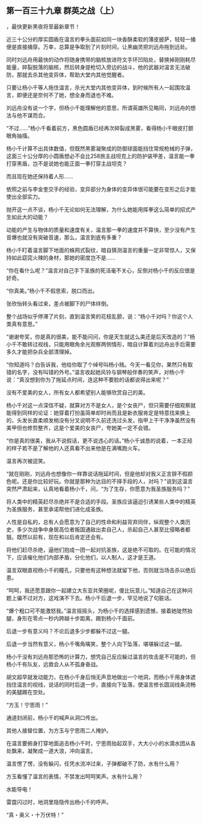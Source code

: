 ## 第一百三十九章 群英之战（上）
，最快更新黑夜将至最新章节！

近三十公分的厚实圆盾在温言的拳头面前如同一块香酥柔软的薄皮披萨，轻轻一捅便是直接捅穿。万幸，总算是争取到了片刻时间，让黑幽灵把刘远舟拖到远处。

同时刘远舟用最快的动作将随身携带的脑核放进符文手环凹陷处，替换掉刚刚耗尽能量，碎裂脱落的脑核，然后转身提枪切入旁边的战斗，他的武器对温言无法破防，那就去杀其他变异体，帮助大堂内其他觉醒者。

只要让杨小千等人拖住温言，杀光大堂内其他变异体，到时候所有人一起围攻温言，即便还是奈何不了她，想全身而退也不难。

刘远舟没有说一个字，但杨小千能理解他的意思，所谓英雄所见略同，刘远舟的想法与他不谋而合。

“不过……”杨小千看着前方，黑色圆盾已经再次碎裂成黑雾，看得杨小千眼皮打颤眼角抽搐。

杨小千计算不出具体数值，但既然黑雾凝聚成的防御球面能挡住常规枪械的子弹，这面三十公分厚的小圆盾想必不会比258旅主战坦克上的防护装甲差，温言能一拳打穿黑盾，岂不是说她也能正面一拳打穿主战坦克？

而且现在她还保持着人形……

依照之前与李金奎交手的经验，变异部分为身体的变异体很可能要在变形之后才能使出全部实力。

抛开这一点不谈，杨小千无论如何无法理解，为什么她能用挥拳这么简单的招式产生如此大的动能？

动能的产生与物体的质量和速度有关，温言那一拳的速度并不算快，至少没有产生音爆也就没有突破音速，那么，温言到底有多重？

杨小千盯着温言脚下地面的蛛网式裂纹，暗自猜测温言的重量一定非常惊人，又保持如此窈窕火辣的身材，那她的密度岂不是……

“你在看什么呢？”温言对自己手下圣族的死活毫不关心，反倒对杨小千的反应很是好奇。

“你真美。”杨小千不假思索，脱口而出。

张欣怡转头看过来，差点被脚下的尸体绊倒。

整个战场似乎停滞了片刻，直到温言笑的花枝乱颤，说：“杨小千对吗？你这个人类真有意思。”

“谢谢夸奖，你是真的很美，能不能问问，你是天生就这么美还是后天改造的？”杨小千不敢转过视线，只能用眼角余光观察两侧情形，暗自计算着刘远舟出手后需要多久才能把杂兵全部清理掉。

“你知道吗？白告诉我，他给你取了个绰号叫杨小贱。今天一看见你，果然只有取错的名字，没有叫错的外号。”温言收起她风铃与钢琴般伴奏的笑声，对杨小千说：“真没想到你为了拖延点时间，连这种不要脸的话都说得出来呢？”

没有不爱美的女人，所有女人都希望别人能够欣赏自己的美。

杨小千对这一点深信不疑，就算对方不是女人，是个女丧尸，但只需要仔细观察就能得到同样的论证：她穿着打扮虽简单却时尚而且是新衣服肯定是特意找来换上的，头发长直柔顺发梢没有分叉说明不久前还洗过头发，指甲上干干净净虽然没有美甲但也修剪整齐，这是个爱美的女丧尸，夸她美一定不会错。

“你是真的很美，我从不说假话，更不说违心的话。”杨小千诚恳的说着，一本正经的样子若不是了解他的人还真看不出来他是在满嘴跑火车。

温言再次被逗笑。

“就在刚刚，刘远舟也想像你一样靠说话拖延时间，但是他却对我义正言辞不假颜色呢。还是你比较好玩。你就是那种为达目的不择手段的人，对吗？”说到这温言突然严肃起来，认真地看着杨小千，问，“为了生存，你愿意为我圣族服务吗？”

将人类中的精英赶尽杀绝并不是合适的手段。圣族应该逼迫引诱某些人类中的精英为圣族服务，甚至承诺帮他们进化成圣族。

人性是自私的，总有人会愿意为了自己的性命和利益背弃同伴，纵观整个人类历史，多少次战争中身居高位者叛国通敌出卖自己人，杀起自己人甚至比侵略者都狠。既然以前有，现在和以后肯定还会有。

将他们赶尽杀绝，逼他们抱成一团一起对抗圣族，这是绝不可取的。在可能的情况下，应该催化他们内部矛盾，分化他们，以人制人，这才是王道。

温言双眼直视杨小千的瞳孔，只要他有这种想法就留下他，否则就当场击杀以绝后患。

“呵呵，我还愿意跟你一起建立大东亚共荣圈呢，傻比玩意儿。”知道自己在这种问题上骗不过对方，这戏演不下去。杨小千后退一步，罕见地说了句脏话。

“爆个粗口可不能激怒我。”温言摇摇头，为杨小千的选择感到遗憾，接着她陡然抬腿，身形在零点一秒内跨越十步距离，踢到杨小千面前。

后退一步有意义吗？不论后退多少步都躲不过这一腿。

后退一步当然有意义，杨小千嘴角噙笑，整个人向下坠落，堪堪躲过这一腿。

杨小千没有刘远舟那恐怖的计算力，想凭自己反应躲过温言的攻击是不可能的，但杨小千有队友，远救会人从不孤身奋战。

胡文超早就发动能力，在杨小千身后悄无声息地做出一个地洞，而杨小千用身体遮挡住温言的视线，说话的同时后退一步，直接向下坠落，使温言修长圆润线条流畅的美腿踢在空处。

“方玉！宁思雨！”

通道封闭前，杨小千的喊声从洞口传出。

其他人接替位置，为方玉与宁思雨二人掩护。

在温言要俯身打穿地面追击杨小千时，宁思雨抬起双手，大大小小的水滴水团从各处飘来，凝聚成一道大浪，冲向温言。

温言愣了愣，没有躲闪，任凭水流冲过来，子弹都破不了防，水有什么用？

方玉看懂了温言的表情，不禁发出呵呵笑声。水有什么用？

水能导电！

雷霆闪过时，地洞里隐隐传出杨小千的呼声。

“真・奥义・十万伏特！”

